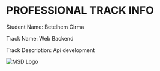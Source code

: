 # PROFESSIONAL TRACK INFO

Student Name: Betelhem Girma

Track Name: Web Backend

Track Description: Api development

![MSD Logo](assets/logo-small.png "MSD Logo") 
